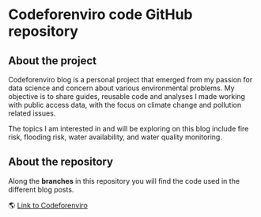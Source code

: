 # Codeforenviro code GitHub repository

## About the project

Codeforenviro blog is a personal project that emerged from my passion for data science and concern about various environmental problems. My objective is to share guides, reusable code and analyses I made working with public access data, with the focus on climate change and pollution related issues.

The topics I am interested in and will be exploring on this blog include fire risk, flooding risk, water availability, and water quality monitoring.

## About the repository

Along the **branches** in this repository you will find the code used in the different blog posts. 

🌎 [Link to Codeforenviro](https://codeforenviro.wordpress.com/)
